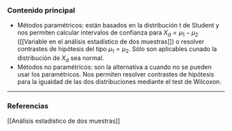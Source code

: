 ### Contenido principal

- Métodos paramétricos: están basados en la distribución t de Student y nos permiten calcular intervalos de confianza para $X_d = \mu_1 - \mu_2$ ([[Variable en el análisis estadístico de dos muestras]]) o resolver contrastes de hipótesis del tipo $\mu_1 = \mu_2$. Sólo son aplicables cunado la distribución de $X_d$ sea normal.
- Métodos no paramétricos: son la alternativa a cuando no se pueden usar los paramétricos. Nos permiten resolver contrastes de hipótesis para la igualdad de las dos distribuciones mediante el test de Wilcoxon.

--- 
### Referencias

[[Análisis estadístico de dos muestras]]